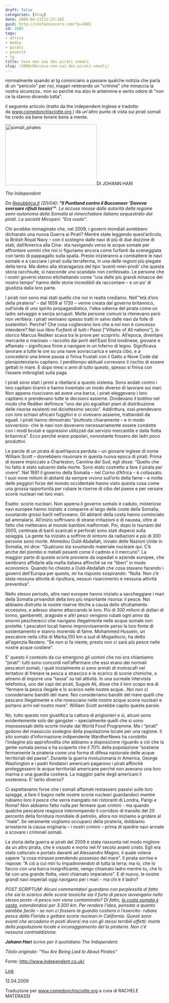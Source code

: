 ```yaml
---
draft: false
categories: [blog]
date: 2009-04-21T12:23:18Z
guid: http://stefanocecere.com/?p=1685
id: 1685
tags:
- africa
- media
- pirati
- povertà
- tg
title: Cosa non sai dei pirati somali
slug: /2009/04/cosa-non-sai-dei-pirati-somali/
---
```


normalmente quando ai tg cominciano a passare qualche notizia che parla di un "pericolo" per noi, magari reiterando un "crimine" che minaccia la nostra sicurezza.. non so perchè ma alzo le antennine e sento odore di "non ce la stanno dicendo tutta".

il seguente articolo (tratto da the independent inglese e tradotto da www.comedonchisciotte.org ) dà un'altro punto di vista sui pirati somali he credo sia bene tenere bene a mente.

<img class="aligncenter size-full wp-image-1686" title="somali_pirates" src="http://stefanocecere.com/wp-content/uploads/sites/3/2009/04/somali_pirates.jpg" alt="somali_pirates" width="290" height="194" />DI JOHANN HARI
  
_The Independent_

_Da [Repubblica.it](http://www.repubblica.it/2009/04/sezioni/esteri/somalia-pirati/accuse-puntland/accuse-puntland.html) (20/04)**: "Il Puntland contro il Buccaneer &#8216;Doveva sversare rifiuti tossici'"**. Le accuse mosse dalle autorità della regione semi-autonoma della Somalia al rimorchiatore italiano sequestrato dai pirati. La società Micoperi: "Era vuoto"._

Chi avrebbe immaginato che, nel 2009, i governi mondiali avrebbero dichiarato una nuova Guerra ai Pirati? Mentre state leggendo quest’articolo, la British Royal Navy – con il sostegno dalle navi di più di due dozzine di stati, dall’America alla Cina- sta navigando verso le acque somale per affrontare uomini che noi ci figuriamo ancora come furfanti da sceneggiata con tanto di pappagallo sulla spalla. Presto inizieranno a combattere le navi somale e a cacciare i pirati sulla terraferma, in una delle regioni più piegate della terra. Ma dietro alla stravaganza del tipo ‘avanti-miei-prodi’ che questa storia racchiude, si nasconde uno scandalo non confessato. Le persone che i nostri governi stanno etichettando come “una delle più grandi minacce del nostro tempo” hanno delle storie incredibili da raccontare – e un po’ di giustizia dalla loro parte.

I pirati non sono mai stati quello che noi in realtà crediamo. Nell’“età d’oro della pirateria” – dal 1659 al 1730 – venne creata dal governo britannico, sull’onda di uno spirito propagandistico, l’idea odierna del pirata come un ladro selvaggio e senza scrupoli. Molte persone comuni la ritenevano però non veritiera: i pirati venivano spesso tratti in salvo dalle navi da folle di sostenitori. Perché? Che cosa coglievano loro che a noi non è concesso intendere? Nel suo libro _Furfanti di tutti i Paesi_ [“Villains of All nations”], lo storico Marcus Rediker scava tra le prove per scoprirlo. All’epoca, diventare mercante o marinaio – raccolto dai porti dell’East End londinese, giovane e affamato – significava finire a navigare in un Inferno di legno. Significava lavorare a tutte le ore su una nave sovraccarica e senza cibo, e a concedersi una breve pausa si finiva frustati con il Gatto a Nove Code dal plenipotenziario capitano. I perditempo abituali correvano il rischio di essere gettati in mare. E dopo mesi o anni di tutto questo, spesso si finiva con l’essere imbrogliati sulla paga.

I pirati sono stati i primi a ribellarsi a questo sistema. Sono andati contro i loro capitani-tiranni e hanno inventato un modo diverso di lavorare sui mari. Non appena riuscivano ad avere una barca, i pirati eleggevano i loro capitano e prendevano tutte le decisioni assieme. Dividevano il bottino nel modo che Rediker definisce “uno dei più egualitari piani di distribuzione delle risorse esistenti nel diciottesimo secolo”. Addirittura, essi prendevano con loro schiavi africani fuggitivi e ci vivevano assieme, trattandoli da eguali. I pirati hanno dimostrato “piuttosto chiaramente – e in modo sovversivo- che le navi non dovevano necessariamente essere condotte con i modi brutali e oppressivi utilizzati dal servizio mercantile e dalla flotta britannica”. Ecco perché erano popolari, nonostante fossero dei ladri poco produttivi.

Le parole di un pirata di quell’epoca perduta – un giovane inglese di nome William Scott – dovrebbero risuonare in questa nuova epoca di pirati. Prima di essere impiccato a Charleston, Carolina del Sud, egli disse: “Quello che ho fatto è stato salvarmi dalla morte. Sono stato costretto a fare il pirata per vivere”. Nel 1991 il governo della Somalia – nel Corno d’Africa – è collassato. I suoi nove milioni di abitanti da sempre vivono sull’orlo della fame – e molte delle peggiori forze del mondo occidentale hanno visto questa cosa come una grossa opportunità per rubare le riserve di cibo del paese e per versare scorie nucleari nei loro mari.

Esatto: scorie nucleari. Non appena il governo somalo è caduto, misteriose navi europee hanno iniziato a comparire al largo delle coste della Somalia, svuotando grossi barili nell’oceano. Gli abitanti della costa hanno cominciato ad ammalarsi. All’inizio soffrivano di strane irritazioni e di nausea, oltre al fatto che mettevano al mondo bambini malformati. Poi, dopo lo tsunami del 2005, centinaia di barili scaricati e perforati sono stati dispersi sulla spiaggia. La gente ha iniziato a soffrire di sintomi da radiazioni e più di 300 persone sono morte. Ahmedou Ould-Abdallah, inviato delle Nazioni Unite in Somalia, mi dice: “Qualcuno sta svuotando materiale nucleare qui. C’è anche del piombo e metalli pesanti come il cadmio e il mercurio”. La maggior parte di queste scorie proviene da ospedali e aziende europee, che sembrano affidarle alla mafia italiana affinché se ne “liberi” in modo economico. Quando ho chiesto a Ould-Abdallah che cosa stavano facendo i governi dell’Europa per questo, mi ha risposto sospirando: “Nulla. Non c’è stata nessuna attività di ripulitura, nessun risarcimento e nessuna attività preventiva”.

Nello stesso periodo, altre navi europee hanno iniziato a saccheggiare i mari della Somalia privandoli della loro più importante risorsa: il pesce. Noi abbiamo distrutto le nostre riserve ittiche a causa dello sfruttamento eccessivo, e adesso stiamo attaccando le loro. Più di 300 milioni di dollari di tonno, gamberetti, aragoste e altri pesci vengono rubati ogni anno da enormi pescherecci che navigano illegalmente nelle acque somale non protette. I pescatori locali hanno improvvisamente perso la loro fonte di sostentamento e stanno morendo di fame. Mohammed Hussein, un pescatore nella città di Marka,100 km a sud di Mogadiscio, ha detto all’agenzia Reuters: “Se non si fa niente, presto non ci sarà più pesce nelle nostre acque costiere”.

E’ questo il contesto da cui emergono gli uomini che noi ora chiamiamo “pirati”: tutti sono concordi nell’affermare che essi erano dei normali pescatori somali, i quali inizialmente si sono armati di motoscafi nel tentativo di frenare la pesca a strascico e le scarico di scorie chimiche, o almeno di imporre una “tassa” su tali attività. In una surreale intervista telefonica, uno dei capi dei pirati, Sugule Ali, disse che il loro scopo era di “fermare la pesca illegale e lo scarico nelle nostre acque…Noi non ci consideriamo banditi del mare. Noi consideriamo banditi del mare quelli che pescano illegalmente e che rovesciano nelle nostre acque scorie nucleari e portano armi nel nostro mare”. William Scott avrebbe capito queste parole.

No, tutto questo non giustifica la cattura di prigionieri e sì, alcuni sono evidentemente solo dei gangster – specialmente quelli che si sono impossessati delle scorte inviate dal World Food Programme. Ma i “pirati” godono del massiccio sostegno della popolazione locale per una ragione. Il sito somalo d’informazione indipendente WardherNews ha condotto l’indagine più approfondita che abbiamo a disposizione riguardo a ciò che la gente somala pensa e ha scoperto che il 70% della popolazione “sostiene fermamente la pirateria come una forma di difesa nazionale delle acque territoriali del paese”. Durante la guerra rivoluzionaria in America, George Washington e i padri fondatori americani pagarono i pirati affinché proteggessero le acque territoriali americane perché non avevano una loro marina o una guardia costiera. La maggior parte degli americani li sosteneva. E’ tanto diverso?

Ci aspettavamo forse che i somali affamati restassero passivi sulle loro spiagge, a fare il bagno nelle nostre scorie nucleari guardandoci mentre rubiamo loro il pesce che verrà mangiato nei ristoranti di Londra, Parigi e Roma? Non abbiamo fatto nulla per fermare quei crimini - ma quando qualche pescatore reagisce interrompendo il corridoio di transito del 20 percento della fornitura mondiale di petrolio, allora noi iniziamo a gridare al “male”. Se veramente vogliamo occuparci della pirateria, dobbiamo arrestarne la causa originaria – i nostri crimini – prima di spedire navi armate a scovare i criminali somali.

La storia della guerra ai pirati del 2009 è stata riassunta nel modo migliore da un altro pirata, che è vissuto e morto nel IV secolo avanti cristo. Egli era stato catturato e portato davanti ad Alessandro Magno, il quale voleva sapere “a cosa mirasse prendendo possesso del mare”. Il pirata sorrise e rispose: “A ciò a cui miri tu impadronendoti di tutta la terra; ma io, che lo faccio con una barca insignificante, vengo chiamato ladro mentre tu, che lo fai con una grande flotta, vieni chiamato imperatore”. E di nuovo, le nostre grandi navi imperiali oggi navigano per i mari - ma chi è il ladro?

_POST SCRIPTUM: Alcuni commentatori guardano con perplessità al fatto che sia lo scarico delle scorie tossiche sia il furto di pesce avvengano nello stesso posto –il pesce non viene contaminato? Di fatto, [la costa somala è vasta](http://www.lonelyplanet.com/maps/africa/somalia/), estendendosi per 3.300 km. Per rendere l’idea, pensate a quanto sarebbe facile – se non ci fossero la guardia costiera o l’esercito- rubare pesce dalla Florida o gettare scorie nucleari in California. Questi sono eventi che accadono in posti diversi ma con gli stessi terribili effetti: morte della popolazione locale e incoraggiamento del la pirateria. Non c’è nessuna contraddizione._

_**Johann Hari** scrive per il quotidiano The Independent_.

_Titolo originale: "You Are Being Lied to About Pirates"_

Fonte: http://www.independent.co.uk/
  
[Link](http://www.independent.co.uk/opinion/commentators/johann-hari/johann-hari-you-are-being-lied-to-about-pirates-1225817.html)
  
12.04.2009

Traduzione per www.comedonchisciotte.org a cura di RACHELE MATERASSI
